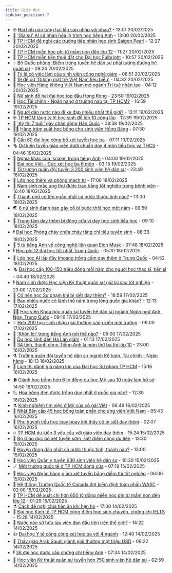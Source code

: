 ```yaml
---
title: Giáo dục
sidebar_position: 7
---
```


<!-- vnexpress-giao-duc:START -->
- 🤓 [Hai tỉnh nào từng hai lần sáp nhập với nhau?](https://vnexpress.net/hai-tinh-nao-tung-hai-lan-sap-nhap-voi-nhau-4852049.html) - 13:01 20/02/2025
- 🦆 [&#39;Gia sư&#39; AI cá nhân hóa lộ trình học tiếng Anh](https://vnexpress.net/gia-su-ai-ca-nhan-hoa-lo-trinh-hoc-tieng-anh-4851339.html) - 13:00 20/02/2025
- 🦩 [TP HCM đề nghị các trường tiếp nhận học sinh Saigon Pearl](https://vnexpress.net/tp-hcm-de-nghi-cac-truong-tiep-nhan-hoc-sinh-saigon-pearl-4852070.html) - 12:27 20/02/2025
- 🌮 [TP HCM miễn học phí từ mầm non đến lớp 12](https://vnexpress.net/tp-hcm-mien-hoc-phi-tu-mam-non-den-lop-12-4852072.html) - 11:27 20/02/2025
- 🔭 [TP HCM miễn tiền thuê đất cho Đại học Fulbright](https://vnexpress.net/tp-hcm-mien-tien-thue-dat-cho-dai-hoc-fulbright-4851946.html) - 10:57 20/02/2025
- 💡 [Bộ Quốc phòng: Điểm trúng tuyển hệ dân sự phải tương đương hệ quân sự](https://vnexpress.net/bo-quoc-phong-diem-trung-tuyen-he-dan-su-phai-tuong-duong-he-quan-su-4852010.html) - 09:24 20/02/2025
- 🥰 [Tỷ lệ có việc làm của sinh viên công nghệ giảm](https://vnexpress.net/ty-le-co-viec-lam-cua-sinh-vien-cong-nghe-giam-4850197.html) - 08:51 20/02/2025
- 🐲 [19 đề cử &#39;Gương mặt trẻ Việt Nam tiêu biểu&#39;](https://vnexpress.net/19-de-cu-guong-mat-tre-viet-nam-tieu-bieu-4851845.html) - 04:32 20/02/2025
- 🦒 [Học viện Hàng không Việt Nam mở ngành Trí tuệ nhân tạo](https://vnexpress.net/hoc-vien-hang-khong-viet-nam-mo-nganh-tri-tue-nhan-tao-4851772.html) - 04:12 20/02/2025
- 🦆 [Nữ sinh đỗ hai đại học top đầu Hong Kong](https://vnexpress.net/nu-sinh-do-hai-dai-hoc-top-dau-hong-kong-4851150.html) - 23:50 19/02/2025
- 🧰 [Học Tài chính - Ngân hàng ở trường nào tại TP HCM?](https://vnexpress.net/hoc-tai-chinh-ngan-hang-o-truong-nao-tai-tp-hcm-4850143.html) - 16:59 19/02/2025
- 🐘 [Người dân nước nào đi xe đạp nhiều nhất thế giới?](https://vnexpress.net/nguoi-dan-nuoc-nao-di-xe-dap-nhieu-nhat-the-gioi-4851317.html) - 13:11 19/02/2025
- 🤓 [TP HCM tăng tỷ lệ học sinh đỗ lớp 10 công lập](https://vnexpress.net/tp-hcm-tang-ty-le-hoc-sinh-do-lop-10-cong-lap-4851588.html) - 12:39 19/02/2025
- 🧰 [&#39;Kỳ thi 7 tuổi&#39; gây chấn động Hàn Quốc](https://vnexpress.net/ky-thi-7-tuoi-gay-chan-dong-han-quoc-4851468.html) - 08:38 19/02/2025
- 🧑‍💻 [Hàng trăm suất học bổng cho sinh viên Hồng Bàng](https://vnexpress.net/hang-tram-suat-hoc-bong-cho-sinh-vien-hong-bang-4851431.html) - 07:30 19/02/2025
- 🫶 [Gần 60 đại học công bố xét tuyển học bạ](https://vnexpress.net/gan-60-dai-hoc-cong-bo-xet-tuyen-hoc-ba-4851071.html) - 07:11 19/02/2025
- 🪜 [Dự kiến tuyển giáo viên dưới chuẩn dạy 4 môn tiểu học và THCS](https://vnexpress.net/du-kien-tuyen-giao-vien-duoi-chuan-day-4-mon-tieu-hoc-va-thcs-4850996.html) - 04:46 19/02/2025
- 🎊 [Nghĩa khác của &#39;snake&#39; trong tiếng Anh](https://vnexpress.net/nghia-khac-cua-snake-trong-tieng-anh-4846118.html) - 04:00 19/02/2025
- 🧐 [Đại học Việt - Đức xét học bạ 6 môn](https://vnexpress.net/dai-hoc-viet-duc-xet-hoc-ba-6-mon-4851184.html) - 03:15 19/02/2025
- 🌈 [13 trường quân đội tuyển 3.200 sinh viên hệ dân sự](https://vnexpress.net/13-truong-quan-doi-tuyen-3-200-sinh-vien-he-dan-su-4850175.html) - 23:49 18/02/2025
- 🥰 [Lớp học thêm và phòng mạch tư](https://vnexpress.net/lop-hoc-them-va-phong-mach-tu-4851160.html) - 17:00 18/02/2025
- 🎡 [Nam sinh mắc ung thư được trao bằng tốt nghiệp trong bệnh viện](https://vnexpress.net/nam-sinh-mac-ung-thu-duoc-trao-bang-tot-nghiep-trong-benh-vien-4851154.html) - 16:40 18/02/2025
- 🎊 [Thành phố có tên ngắn nhất cả nước thuộc tỉnh nào?](https://vnexpress.net/thanh-pho-co-ten-ngan-nhat-ca-nuoc-thuoc-tinh-nao-4851118.html) - 13:00 18/02/2025
- 🌏 [6 nữ sinh đánh bạn gãy cổ bị buộc thôi học một năm](https://vnexpress.net/6-nu-sinh-danh-ban-gay-co-bi-buoc-thoi-hoc-mot-nam-4851056.html) - 09:50 18/02/2025
- 🥸 [Trung tâm dạy thêm bị đóng cửa vì dạy học sinh tiểu học](https://vnexpress.net/trung-tam-day-them-bi-dong-cua-vi-day-hoc-sinh-tieu-hoc-4851007.html) - 09:10 18/02/2025
- 🕴 [Đại học Phòng cháy chữa cháy tăng chỉ tiêu tuyển sinh](https://vnexpress.net/dai-hoc-phong-chay-chua-chay-tang-chi-tieu-tuyen-sinh-4851042.html) - 08:36 18/02/2025
- 💂 [5 từ tiếng Anh về công nghệ liên quan Elon Musk](https://vnexpress.net/5-tu-tieng-anh-ve-cong-nghe-lien-quan-elon-musk-4850210.html) - 07:48 18/02/2025
- 🕴 [Học phí 12 đại học tốt nhất Trung Quốc](https://vnexpress.net/hoc-phi-12-dai-hoc-tot-nhat-trung-quoc-4849738.html) - 05:10 18/02/2025
- 🌋 [Lớp học AI lấp đầy khoảng trống cấm dạy thêm ở Trung Quốc](https://vnexpress.net/lop-hoc-ai-lap-day-khoang-trong-cam-day-them-o-trung-quoc-4850596.html) - 04:52 18/02/2025
- 🪜 [Đại học cấp 100-150 triệu đồng mỗi năm cho người học thạc sĩ, tiến sĩ](https://vnexpress.net/dai-hoc-cap-100-150-trieu-dong-moi-nam-cho-nguoi-hoc-thac-si-tien-si-4850884.html) - 04:40 18/02/2025
- 🕴 [Nam sinh được Học viện Kỹ thuật quân sự giữ lại sau tốt nghiệp](https://vnexpress.net/nam-sinh-duoc-hoc-vien-ky-thuat-quan-su-giu-lai-sau-tot-nghiep-4846581.html) - 23:00 17/02/2025
- 🎃 [Có nên học Sư phạm khi bị siết dạy thêm?](https://vnexpress.net/co-nen-hoc-su-pham-khi-bi-siet-day-them-4847722.html) - 16:59 17/02/2025
- 🦏 [Bao nhiêu nước có lãnh thổ nằm trong lòng quốc gia khác?](https://vnexpress.net/bao-nhieu-nuoc-co-lanh-tho-nam-trong-long-quoc-gia-khac-4850644.html) - 12:13 17/02/2025
- 🧑‍🏫 [Học viện Khoa học quân sự tuyển hệ dân sự ngành Ngôn ngữ Anh, Nga, Trung Quốc](https://vnexpress.net/hoc-vien-khoa-hoc-quan-su-tuyen-he-dan-su-nganh-ngon-ngu-anh-nga-trung-quoc-4850192.html) - 09:16 17/02/2025
- 💡 [Hơn 200 học sinh nhận giải thưởng sáng kiến môi trường](https://vnexpress.net/hon-200-hoc-sinh-nhan-giai-thuong-sang-kien-moi-truong-4850541.html) - 09:00 17/02/2025
- 🐎 [&#39;Khôn lỏi&#39; trong tiếng Anh nói thế nào?](https://vnexpress.net/khon-loi-trong-tieng-anh-noi-the-nao-4850208.html) - 05:00 17/02/2025
- 🧰 [Du học sinh đến Hà Lan giảm](https://vnexpress.net/du-hoc-sinh-den-ha-lan-giam-4850207.html) - 01:13 17/02/2025
- 🙉 [34 tỉnh, thành chọn Tiếng Anh là môn thứ ba thi lớp 10](https://vnexpress.net/34-tinh-thanh-chon-tieng-anh-la-mon-thu-ba-thi-lop-10-4850189.html) - 23:00 16/02/2025
- ⚗️ [Trường quân đội tuyển hệ dân sự ngành Kế toán, Tài chính - Ngân hàng](https://vnexpress.net/truong-quan-doi-tuyen-he-dan-su-nganh-ke-toan-tai-chinh-ngan-hang-4850183.html) - 18:13 16/02/2025
- 🌝 [Lịch thi đánh giá năng lực của Đại học Sư phạm TP HCM](https://vnexpress.net/lich-thi-danh-gia-nang-luc-cua-dai-hoc-su-pham-tp-hcm-4849745.html) - 15:16 16/02/2025
- ⛽️ [Giành học bổng hơn 6 tỷ đồng du học Mỹ sau 10 ngày làm hồ sơ](https://vnexpress.net/gianh-hoc-bong-hon-6-ty-dong-du-hoc-my-sau-10-ngay-lam-ho-so-4849906.html) - 14:50 16/02/2025
- 🌜 [Hoa hồng đen được trồng duy nhất ở quốc gia nào?](https://vnexpress.net/hoa-hong-den-duoc-trong-duy-nhat-o-quoc-gia-nao-4850140.html) - 12:30 16/02/2025
- ⚗️ [Kinh nghiệm tìm việc ở Mỹ của cô gái Việt](https://vnexpress.net/kinh-nghiem-tim-viec-o-my-cua-co-gai-viet-4842326.html) - 06:49 16/02/2025
- 🧰 [Nhật Bản cấp 45 học bổng toàn phần cho ứng viên Việt Nam](https://vnexpress.net/nhat-ban-cap-45-hoc-bong-toan-phan-cho-ung-vien-viet-nam-4848836.html) - 05:43 16/02/2025
- 🤗 [Phụ huynh tiểu học loay hoay khi thầy cô bị siết dạy thêm](https://vnexpress.net/phu-huynh-tieu-hoc-loay-hoay-khi-thay-co-bi-siet-day-them-4848328.html) - 02:07 16/02/2025
- 🔥 [TP HCM dự kiến 3 yêu cầu với giáo viên dạy thêm](https://vnexpress.net/tp-hcm-du-kien-3-yeu-cau-voi-giao-vien-day-them-4849957.html) - 15:24 15/02/2025
- 💪 [Bộ Giáo dục bỏ xét tuyển sớm, siết điểm cộng ưu tiên](https://vnexpress.net/bo-giao-duc-bo-xet-tuyen-som-siet-diem-cong-uu-tien-4848237.html) - 13:30 15/02/2025
- 💂 [Huyện đông dân nhất cả nước thuộc tỉnh, thành nào?](https://vnexpress.net/huyen-dong-dan-nhat-ca-nuoc-thuoc-tinh-thanh-nao-4849950.html) - 13:00 15/02/2025
- 🌮 [Học viện Quân y tuyển 630 sinh viên hệ dân sự](https://vnexpress.net/hoc-vien-quan-y-tuyen-630-sinh-vien-he-dan-su-4849942.html) - 10:30 15/02/2025
- 🪄 [Một trường quốc tế ở TP HCM đóng cửa](https://vnexpress.net/mot-truong-quoc-te-o-tp-hcm-dong-cua-4849895.html) - 07:19 15/02/2025
- 🎡 [Học viện Ngân hàng giảm xét tuyển bằng điểm thi tốt nghiệp](https://vnexpress.net/hoc-vien-ngan-hang-giam-xet-tuyen-bang-diem-thi-tot-nghiep-4849883.html) - 06:06 15/02/2025
- 🌈 [Hệ thống Trường Quốc tế Canada đạt kiểm định toàn phần WASC](https://vnexpress.net/he-thong-truong-quoc-te-canada-dat-kiem-dinh-toan-phan-wasc-4849797.html) - 02:00 15/02/2025
- 🎊 [TP HCM đề xuất chi hơn 650 tỷ đồng miễn học phí từ mầm non đến lớp 12](https://vnexpress.net/tp-hcm-de-xuat-chi-hon-650-ty-dong-mien-hoc-phi-tu-mam-non-den-lop-12-4849750.html) - 01:29 15/02/2025
- ⚗️ [Cách đề nghị chia tiền ăn khi hẹn hò](https://vnexpress.net/cach-de-nghi-chia-tien-an-khi-hen-ho-4849734.html) - 17:00 14/02/2025
- 🌁 [Đại học Kinh tế TP HCM cộng điểm học sinh chuyên, chứng chỉ IELTS](https://vnexpress.net/dai-hoc-kinh-te-tp-hcm-cong-diem-hoc-sinh-chuyen-chung-chi-ielts-4849655.html) - 15:28 14/02/2025
- 🦏 [Nước nào sở hữu tàu viên đạn đầu tiên trên thế giới?](https://vnexpress.net/nuoc-nao-so-huu-tau-vien-dan-dau-tien-tren-the-gioi-4849691.html) - 14:22 14/02/2025
- 👍 [Đại học Y tế công cộng xét học bạ với 4 ngành](https://vnexpress.net/dai-hoc-y-te-cong-cong-xet-hoc-ba-voi-4-nganh-4849647.html) - 12:40 14/02/2025
- 🌈 [Thầy giáo Arab Saudi giành giải thưởng một triệu USD](https://vnexpress.net/thay-giao-arab-saudi-gianh-giai-thuong-mot-trieu-usd-4849651.html) - 09:22 14/02/2025
- 🕴 [36 đại học được cấp chứng chỉ tiếng Anh](https://vnexpress.net/36-dai-hoc-duoc-cap-chung-chi-tieng-anh-vstep-4849525.html) - 07:34 14/02/2025
- 🧰 [Học viện Kỹ thuật quân sự tuyển hơn 750 sinh viên hệ dân sự](https://vnexpress.net/hoc-vien-ky-thuat-quan-su-tuyen-hon-750-sinh-vien-he-dan-su-4849406.html) - 02:59 14/02/2025<!-- vnexpress-giao-duc:END -->

